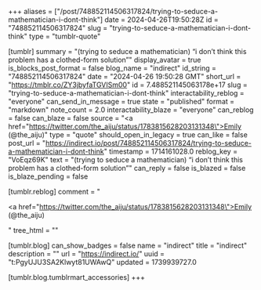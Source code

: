 +++
aliases = ["/post/748852114506317824/trying-to-seduce-a-mathematician-i-dont-think"]
date = 2024-04-26T19:50:28Z
id = "748852114506317824"
slug = "trying-to-seduce-a-mathematician-i-dont-think"
type = "tumblr-quote"

[tumblr]
summary = "(trying to seduce a mathematician) “i don’t think this problem has a clothed-form solution”"
display_avatar = true
is_blocks_post_format = false
blog_name = "indirect"
id_string = "748852114506317824"
date = "2024-04-26 19:50:28 GMT"
short_url = "https://tmblr.co/ZY3jbyfaTGVISm00"
id = 7.488521145063178e+17
slug = "trying-to-seduce-a-mathematician-i-dont-think"
interactability_reblog = "everyone"
can_send_in_message = true
state = "published"
format = "markdown"
note_count = 2.0
interactability_blaze = "everyone"
can_reblog = false
can_blaze = false
source = "<a href=\"https://twitter.com/the_aiju/status/1783815628203131348\">Emily (@the_aiju)</a>"
type = "quote"
should_open_in_legacy = true
can_like = false
post_url = "https://indirect.io/post/748852114506317824/trying-to-seduce-a-mathematician-i-dont-think"
timestamp = 1714161028.0
reblog_key = "VoEqz69K"
text = "(trying to seduce a mathematician) “i don’t think this problem has a clothed-form solution”"
can_reply = false
is_blazed = false
is_blaze_pending = false

[tumblr.reblog]
comment = "<p><a href=\"https://twitter.com/the_aiju/status/1783815628203131348\">Emily (@the_aiju)</a></p>"
tree_html = ""

[tumblr.blog]
can_show_badges = false
name = "indirect"
title = "indirect"
description = ""
url = "https://indirect.io/"
uuid = "t:PgyUJU3SA2Klwyt81UWAwQ"
updated = 1739939727.0

[tumblr.blog.tumblrmart_accessories]
+++
